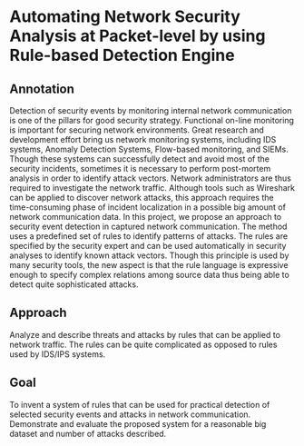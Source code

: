 # Automating Network Security Analysis at Packet-level by using Rule-based Detection Engine

## Annotation
Detection of security events by monitoring internal network communication is one of the pillars for good security strategy. Functional on-line monitoring is important for securing network environments. Great research and development effort bring us network monitoring systems, including IDS systems, Anomaly Detection Systems, Flow-based monitoring, and SIEMs. Though these systems can successfully detect and avoid most of the security incidents, sometimes it is necessary to perform post-mortem analysis in order to identify attack vectors. Network administrators are thus required to investigate the network traffic. Although tools such as Wireshark can be applied to discover network attacks, this approach requires the time-consuming phase of incident localization in a possible big amount of network communication data. In this project, we propose an approach to security event detection in captured network communication. The method uses a predefined set of rules to identify patterns of attacks. The rules are specified by the security expert and can be used automatically in security analyses to identify known attack vectors. Though this principle is used by many security tools, the new aspect is that the rule language is expressive enough to specify complex relations among source data thus being able to detect quite sophisticated attacks. 

## Approach
Analyze and describe threats and attacks by rules that can be applied to network traffic. The rules can be quite complicated as opposed to rules used by IDS/IPS systems. 

## Goal
To invent a system of rules that can be used for practical detection of selected security events and attacks in network communication. Demonstrate and evaluate the proposed system for a reasonable big dataset and number of attacks described. 